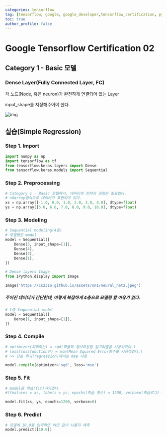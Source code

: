 ```yaml
---
categories: tensorflow
tag: [tensorflow, google, google_developer,tensorflow_certification, python]
toc: true
author_profile: false
---
```

# Google Tensorflow Certification 02



## Category 1 - Basic 모델



### Dense Layer(Fully Connected Layer, FC)

각 노드(Node, 혹은 neuron)가 완전하게 연결되어 있는 Layer

input_shape를 지정해주어야 한다.

![img](https://blog.kakaocdn.net/dn/bvENxB/btqFA6fIM29/lQFQDsq2fF1ovns5PxH2l1/img.png)



## 실습(Simple Regression)



### Step 1. Import

```python
import numpy as np
import tensorflow as tf
from tensorflow.keras.layers import Dense 
from tensorflow.keras.models import Sequential
```



### Step 2. Preprocessing

```python
# Category 1 - Basic 모델에서, 데이터의 전처리 과정은 필요없다. 
# ndarray형식으로 데이터가 표현되어 있다.
xs = np.array([-1.0, 0.0, 1.0, 2.0, 3.0, 4.0], dtype=float)
ys = np.array([5.0, 6.0, 7.0, 8.0, 9.0, 10.0], dtype=float)
```



### Step 3. Modeling

```python
# Sequential modeling(4층)
# 모델명은 model
model = Sequential([
    Dense(3, input_shape=[1]),
    Dense(4),
    Dense(4),
    Dense(1),
])

# Dense layers Image
from IPython.display import Image

Image('https://cs231n.github.io/assets/nn1/neural_net2.jpeg')
```

##### 	주어진 데이터가 간단한데, 이렇게 복잡하게 4층으로 모델링 할 이유가 없다.

```python
# 1층 Sequential model
model = Sequential([
    Dense(1, input_shape=[1]),
])
```



### Step 4. Compile

```python
# optimizer(최적화는) = sgd(확률적 경사하강법 알고리즘을 사용하겠다.)
# loss(lossfunction은) = mse(Mean Squared Error함수를 사용하겠다.) 
# >> 단순 회귀(regression)에서는 mse 사용

model.compile(optimizer='sgd', loss='mse')
```



### Step 5. Fit

```python
# model을 학습(fit)시키겠다. 
#(features = xs, labels = ys, epochs(학습 횟수) = 1200, verbose(학습로그) = 0(출력안함))

model.fit(xs, ys, epochs=1200, verbose=0)
```



### Step 6. Predict

```python
# 모델에 10.0을 입력하면 어떤 값이 나올지 예측
model.predict([10.0])
```
